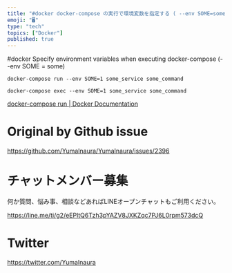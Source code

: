 ```yaml
---
title: "#docker docker-compose の実行で環境変数を指定する ( --env SOME=some )"
emoji: "🖥"
type: "tech"
topics: ["Docker"]
published: true
---
```


#docker Specify environment variables when executing docker-compose (--env SOME = some)


```
docker-compose run --env SOME=1 some_service some_command
```

```
docker-compose exec --env SOME=1 some_service some_command
```

[docker-compose run | Docker Documentation](https://docs.docker.com/compose/reference/run/)


# Original by Github issue

https://github.com/YumaInaura/YumaInaura/issues/2396








<!-- Update From Qiita API -->

# チャットメンバー募集


何か質問、悩み事、相談などあればLINEオープンチャットもご利用ください。

https://line.me/ti/g2/eEPltQ6Tzh3pYAZV8JXKZqc7PJ6L0rpm573dcQ





# Twitter


https://twitter.com/YumaInaura


<!-- Update From Qiita API -->


